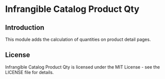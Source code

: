 # Infrangible Catalog Product Qty

## Introduction

This module adds the calculation of quantities on product detail pages.

## License

Infrangible Catalog Product Qty is licensed under the MIT License - see the LICENSE file for details.
